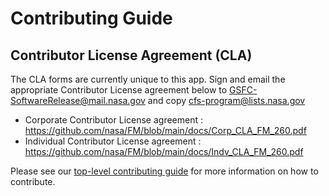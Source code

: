 # Contributing Guide

## Contributor License Agreement (CLA)
The CLA forms are currently unique to this app.
Sign and email the appropriate Contributor License agreement below to GSFC-SoftwareRelease@mail.nasa.gov and copy cfs-program@lists.nasa.gov
* Corporate Contributor License agreement : https://github.com/nasa/FM/blob/main/docs/Corp_CLA_FM_260.pdf
* Individual Contributor License agreement : https://github.com/nasa/FM/blob/main/docs/Indv_CLA_FM_260.pdf

Please see our [top-level contributing guide](https://github.com/nasa/cFS/blob/main/CONTRIBUTING.md) for more information on how to contribute. 
